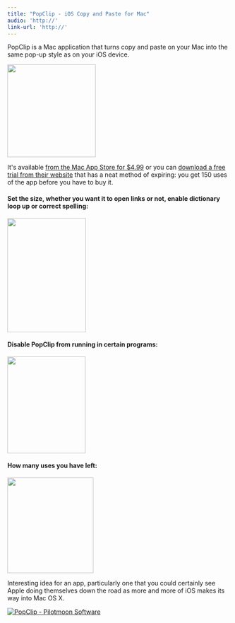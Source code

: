 ```yaml
---
title: "PopClip - iOS Copy and Paste for Mac"
audio: 'http://'
link-url: 'http://'
---
```

<p>PopClip is a Mac application that turns copy and paste on your Mac into the same pop-up style as on your iOS device.</p>
<p><img src="https://chrisenns.com/wp-content/uploads/2011/11/searchshot.png" alt="" title="searchshot" width="200" height="210" class="aligncenter size-full wp-image-19837" /></p>
<p>It's available <a href="http://click.linksynergy.com/fs-bin/stat?id=6PFrOqNV4B8&offerid=146261&type=3&subid=0&tmpid=1826&RD_PARM1=http%253A%252F%252Fitunes.apple.com%252Fca%252Fapp%252Fpopclip%252Fid445189367%253Fmt%253D12%2526uo%253D4%2526partnerId%253D30" target="itunes_store">from the Mac App Store for $4.99</a> or you can <a href="http://pilotmoon.com/popclip/">download a free trial from their website</a> that has a neat method of expiring: you get 150 uses of the app before you have to buy it.</p>
<h4>Set the size, whether you want it to open links or not, enable dictionary loop up or correct spelling:</h4>
<p><img src="https://chrisenns.com/wp-content/uploads/2011/11/PopClip-Settings-01.png" alt="" title="PopClip Settings 01" width="178" height="258" class="aligncenter size-full wp-image-19838" /></p>
<h4>Disable PopClip from running in certain programs:</h4>
<p><img src="https://chrisenns.com/wp-content/uploads/2011/11/PopClip-Settings-02.png" alt="" title="PopClip Settings 02" width="177" height="219" class="aligncenter size-full wp-image-19839" /></p>
<h4>How many uses you have left:</h4>
<p><img src="https://chrisenns.com/wp-content/uploads/2011/11/PopClip-Settings-03.png" alt="" title="PopClip Settings 03" width="195" height="216" class="aligncenter size-full wp-image-19840" /></p>
<p>Interesting idea for an app, particularly one that you could certainly see Apple doing themselves down the road as more and more of iOS makes its way into Mac OS X.</p>
<p><a href="http://click.linksynergy.com/fs-bin/stat?id=6PFrOqNV4B8&offerid=146261&type=3&subid=0&tmpid=1826&RD_PARM1=http%253A%252F%252Fitunes.apple.com%252Fca%252Fapp%252Fpopclip%252Fid445189367%253Fmt%253D12%2526uo%253D4%2526partnerId%253D30" target="itunes_store"><img src="http://ax.phobos.apple.com.edgesuite.net/images/web/linkmaker/badge_macappstore-lrg.gif" alt="PopClip - Pilotmoon Software" style="border: 0;"/></a></p>

